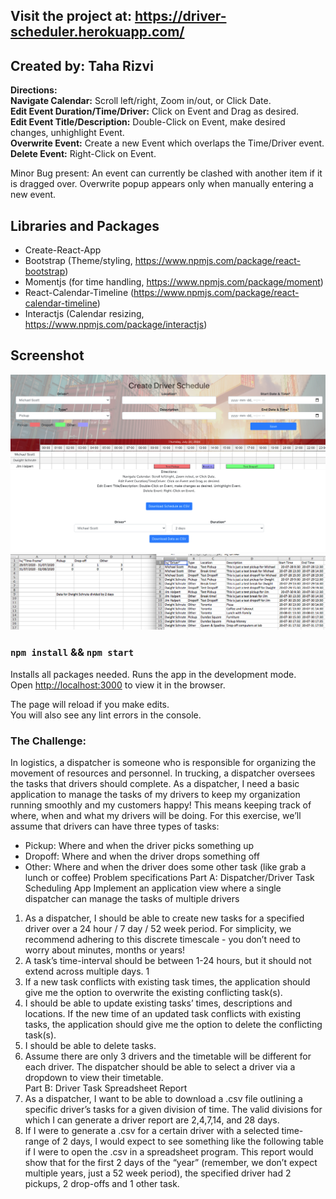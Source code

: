 ## Visit the project at: https://driver-scheduler.herokuapp.com/
## Created by: Taha Rizvi

<b>Directions:</b> <br />
<b>Navigate Calendar:</b> Scroll left/right, Zoom in/out, or Click Date.<br />
<b>Edit Event Duration/Time/Driver:</b> Click on Event and Drag as desired.<br />
<b>Edit Event Title/Description:</b> Double-Click on Event, make desired changes, unhighlight Event.<br />
<b>Overwrite Event:</b> Create a new Event which overlaps the Time/Driver event.<br />
<b>Delete Event:</b> Right-Click on Event.<br />
 
Minor Bug present: An event can currently be clashed with another item if it is dragged over. Overwrite popup appears only when manually entering a new event.

## Libraries and Packages

- Create-React-App
- Bootstrap (Theme/styling, https://www.npmjs.com/package/react-bootstrap)
- Momentjs (for time handling, https://www.npmjs.com/package/moment)
- React-Calendar-Timeline (https://www.npmjs.com/package/react-calendar-timeline)
- Interactjs (Calendar resizing, https://www.npmjs.com/package/interactjs)

## Screenshot
!["Screenshot"](https://github.com/riztaha/Driver-Dispatcher-Scheduler/blob/master/public/Screen%20Shot.png)
!["Excel"](https://github.com/riztaha/Driver-Dispatcher-Scheduler/blob/master/public/Screen%20Shot%20-%20Excel.png)


### `npm install` && `npm start`

Installs all packages needed.
Runs the app in the development mode.<br />
Open [http://localhost:3000](http://localhost:3000) to view it in the browser.

The page will reload if you make edits.<br />
You will also see any lint errors in the console.


### The Challenge:
In logistics, a dispatcher is someone who is responsible for organizing the movement of resources and personnel. In trucking, a dispatcher oversees the tasks that drivers should complete.
As a dispatcher, I need a basic application to manage the tasks of my drivers to keep my organization running smoothly and my customers happy! This means keeping track of ​where, when and what​ my drivers will be doing.
For this exercise, we’ll assume that drivers can have three types of tasks:
- Pickup​: Where and when the driver picks something up
- Dropoff​: Where and when the driver drops something off
- Other​: Where and when the driver does some other task (like grab a lunch or coffee)
Problem specifications
Part A: Dispatcher/Driver Task Scheduling App
Implement an application view where a ​single​ dispatcher can manage the tasks of ​multiple drivers
1. As a dispatcher, I should be able to ​create​ new tasks for a specified driver over a ​24 hour / 7 day / 52 week period. For simplicity, we recommend adhering to this discrete timescale - you don’t need to worry about minutes, months or years!
2. A task’s time-interval should be between 1-24 hours, but it should not extend across multiple days.
1
3. If a new task conflicts with existing task times, the application should give me the option to overwrite the existing conflicting task(s).
4. I should be able to​ update​ existing tasks’ t​imes, descriptions and locations​. If the new time of an updated task conflicts with existing tasks, the application should give me the option to delete the conflicting task(s).
5. I should be able to ​delete​ tasks.
6. Assume there are only 3 drivers and the timetable will be different for each driver. The
dispatcher should be able to select a driver via a dropdown to view their timetable.
<br /> Part B: Driver Task Spreadsheet Report
7. As a dispatcher, I want to be able to download a .csv file outlining a specific driver’s tasks for a given division of time. The valid divisions for which I can generate a driver report are ​2,4,7,14, and 28 days​.
8. If I were to generate a .csv for a certain driver with a selected time-range of 2 days, I would expect to see something like the following table if I were to open the .csv in a spreadsheet program.
This report would show that for the first 2 days of the “year” (remember, we don’t expect multiple years, just a 52 week period), the specified driver had 2 pickups, 2 drop-offs and 1 other task.

